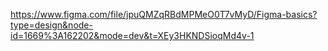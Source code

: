 https://www.figma.com/file/jpuQMZqRBdMPMeO0T7vMyD/Figma-basics?type=design&node-id=1669%3A162202&mode=dev&t=XEy3HKNDSioqMd4v-1
